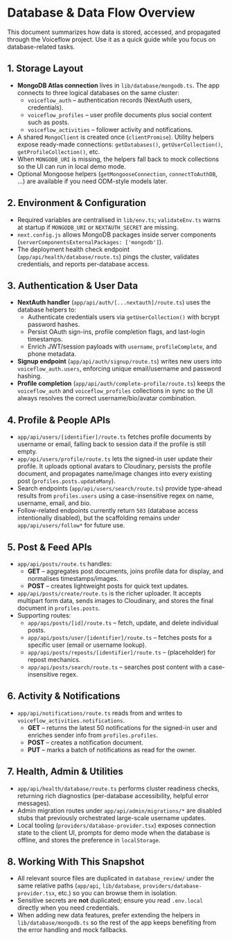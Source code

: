 # Database & Data Flow Overview

This document summarizes how data is stored, accessed, and propagated through the Voiceflow project. Use it as a quick guide while you focus on database-related tasks.

## 1. Storage Layout
- **MongoDB Atlas connection** lives in `lib/database/mongodb.ts`. The app connects to three logical databases on the same cluster:
  - `voiceflow_auth` – authentication records (NextAuth users, credentials).
  - `voiceflow_profiles` – user profile documents plus social content such as posts.
  - `voiceflow_activities` – follower activity and notifications.
- A shared `MongoClient` is created once (`clientPromise`). Utility helpers expose ready-made connections: `getDatabases()`, `getUserCollection()`, `getProfileCollection()`, etc.
- When `MONGODB_URI` is missing, the helpers fall back to mock collections so the UI can run in local demo mode.
- Optional Mongoose helpers (`getMongooseConnection`, `connectToAuthDB`, …) are available if you need ODM-style models later.

## 2. Environment & Configuration
- Required variables are centralised in `lib/env.ts`; `validateEnv.ts` warns at startup if `MONGODB_URI` or `NEXTAUTH_SECRET` are missing.
- `next.config.js` allows MongoDB packages inside server components (`serverComponentsExternalPackages: ['mongodb']`).
- The deployment health check endpoint (`app/api/health/database/route.ts`) pings the cluster, validates credentials, and reports per-database access.

## 3. Authentication & User Data
- **NextAuth handler** (`app/api/auth/[...nextauth]/route.ts`) uses the database helpers to:
  - Authenticate credentials users via `getUserCollection()` with bcrypt password hashes.
  - Persist OAuth sign-ins, profile completion flags, and last-login timestamps.
  - Enrich JWT/session payloads with `username`, `profileComplete`, and phone metadata.
- **Signup endpoint** (`app/api/auth/signup/route.ts`) writes new users into `voiceflow_auth.users`, enforcing unique email/username and password hashing.
- **Profile completion** (`app/api/auth/complete-profile/route.ts`) keeps the `voiceflow_auth` and `voiceflow_profiles` collections in sync so the UI always resolves the correct username/bio/avatar combination.

## 4. Profile & People APIs
- `app/api/users/[identifier]/route.ts` fetches profile documents by username or email, falling back to session data if the profile is still empty.
- `app/api/users/profile/route.ts` lets the signed-in user update their profile. It uploads optional avatars to Cloudinary, persists the profile document, and propagates name/image changes into every existing post (`profiles.posts.updateMany`).
- Search endpoints (`app/api/users/search/route.ts`) provide type-ahead results from `profiles.users` using a case-insensitive regex on name, username, email, and bio.
- Follow-related endpoints currently return `503` (database access intentionally disabled), but the scaffolding remains under `app/api/users/follow*` for future use.

## 5. Post & Feed APIs
- `app/api/posts/route.ts` handles:
  - **GET** – aggregates post documents, joins profile data for display, and normalises timestamps/images.
  - **POST** – creates lightweight posts for quick text updates.
- `app/api/posts/create/route.ts` is the richer uploader. It accepts multipart form data, sends images to Cloudinary, and stores the final document in `profiles.posts`.
- Supporting routes:
  - `app/api/posts/[id]/route.ts` – fetch, update, and delete individual posts.
  - `app/api/posts/user/[identifier]/route.ts` – fetches posts for a specific user (email or username lookup).
  - `app/api/posts/reposts/[identifier]/route.ts` – (placeholder) for repost mechanics.
  - `app/api/posts/search/route.ts` – searches post content with a case-insensitive regex.

## 6. Activity & Notifications
- `app/api/notifications/route.ts` reads from and writes to `voiceflow_activities.notifications`.
  - **GET** – returns the latest 50 notifications for the signed-in user and enriches sender info from `profiles.profiles`.
  - **POST** – creates a notification document.
  - **PUT** – marks a batch of notifications as read for the owner.

## 7. Health, Admin & Utilities
- `app/api/health/database/route.ts` performs cluster readiness checks, returning rich diagnostics (per-database accessibility, helpful error messages).
- Admin migration routes under `app/api/admin/migrations/*` are disabled stubs that previously orchestrated large-scale username updates.
- Local tooling (`providers/database-provider.tsx`) exposes connection state to the client UI, prompts for demo mode when the database is offline, and stores the preference in `localStorage`.

## 8. Working With This Snapshot
- All relevant source files are duplicated in `database_review/` under the same relative paths (`app/api`, `lib/database`, `providers/database-provider.tsx`, etc.) so you can browse them in isolation.
- Sensitive secrets are **not** duplicated; ensure you read `.env.local` directly when you need credentials.
- When adding new data features, prefer extending the helpers in `lib/database/mongodb.ts` so the rest of the app keeps benefiting from the error handling and mock fallbacks.
